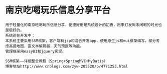 # 南京吃喝玩乐信息分享平台
	用于轻量化的南京吃喝玩乐信息分享，便捷好用是系统设计的初衷，用来打发周末闲暇的时光也是极好的。
	系统还在开发中：
	本系统主要采用SSM框架，客户端有jsp和混合开发app，使用原生js和mui框架编写，部分考虑高德地图，富文本编辑器，天气预报等功能。
	管理端采用easyUI和jquery实现。
	
 	SSM框架——详细整合教程（Spring+SpringMVC+MyBatis）
 	博客地址http://www.cnblogs.com/zyw-205520/p/4771253.html
